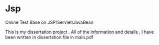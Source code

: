 # Jsp
Online Test Base on JSP/Servlet/JavaBean




This is my dissertation project . All of the information and details , I have been written in dissertation file in main.pdf

